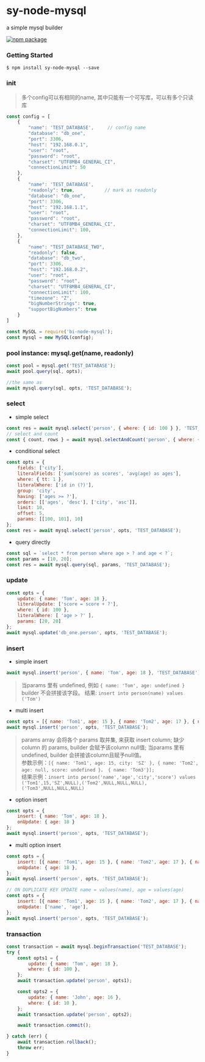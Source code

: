 # sy-node-mysql
a simple mysql builder

[![npm package](https://nodei.co/npm/sy-node-mysql.png?downloads=true&downloadRank=true&stars=true)](https://nodei.co/npm/sy-node-mysql/)


### Getting Started
```shell
$ npm install sy-node-mysql --save
```


### init
> 多个config可以有相同的name, 其中只能有一个可写库，可以有多个只读库

```js
const config = [
    {
        "name": 'TEST_DATABASE',     // config name
        "database": "db_one",
        "port": 3306,
        "host": "192.168.0.1",
        "user": "root",
        "password": "root",
        "charset": "UTF8MB4_GENERAL_CI",
        "connectionLimit": 50
    },
    {
        "name": 'TEST_DATABASE', 
        "readonly": true,           // mark as readonly
        "database": "db_one",
        "port": 3306,
        "host": "192.168.1.1",
        "user": "root",
        "password": "root",
        "charset": "UTF8MB4_GENERAL_CI",
        "connectionLimit": 100,
    },
    {
        "name": "TEST_DATABASE_TWO",
        "readonly": false,
        "database": "db_two",
        "port": 3306,
        "host": "192.168.0.2",
        "user": "root",
        "password": "root",
        "charset": "UTF8MB4_GENERAL_CI",
        "connectionLimit": 100,
        "timezone": "Z",
        "bigNumberStrings": true,
        "supportBigNumbers": true
    }
]

const MySQL = require('bi-node-mysql');
const mysql = new MySQL(config);

```

### pool instance:   mysql.get(name, readonly)
```js
const pool = mysql.get('TEST_DATABASE');
await pool.query(sql, opts);

//the same as
await mysql.query(sql, opts, 'TEST_DATABASE');
```

### select

* simple select

```js
const res = await mysql.select('person', { where: { id: 100 } }, 'TEST_DATABASE', true);
// select and count
const { count, rows } = await mysql.selectAndCount('person', { where: { id: 100 } }, 'TEST_DATABASE', true);
```

* conditional select

```js
const opts = {
    fields: ['city'],
    literalFields: ['sum(score) as scores', 'avg(age) as ages'],
    where: { tt: 1 },
    literalWhere: ['id in (?)'],
    group: 'city',
    having: ['ages >= ?'],
    orders: [['ages', 'desc'], ['city', 'asc']],
    limit: 10,
    offset: 5,
    params: [[100, 101], 10]
};
const res = await mysql.select('person', opts, 'TEST_DATABASE');
```

* query directly

```js
const sql = `select * from person where age > ? and age < ?`;
const params = [10, 20];
const res = await mysql.query(sql, params, 'TEST_DATABASE');
```


### update

```js
const opts = {
    update: { name: 'Tom', age: 18 },
    literalUpdate: ['score = score + ?'],
    where: { id: 100 },
    literalWhere: [ 'age > ?' ],
    params: [20, 20]
};
await mysql.update('db_one.person', opts, 'TEST_DATABASE');
```

### insert

* simple insert

```js
await mysql.insert('person', { name: 'Tom', age: 18 }, 'TEST_DATABASE');
```

> 当params 里有 undefined, 例如 `{ name: 'Tom', age: undefined }`  builder 不会拼接该字段。 结果: `insert into person(name) values ('Tom')`  

* multi insert

```js
const opts = [{ name: 'Tom1', age: 15 }, { name: 'Tom2', age: 17 }, { name: 'Tom3', age: 16 }];
await mysql.insert('person', opts, 'TEST_DATABASE');
```

> params array 会将各个 params 取并集, 来获取 insert column; 缺少 column 的 params, builder 会赋予该column null值;  当params 里有 undefined, builder 会拼接该column且赋予null值。  
> 参数示例：`[{ name: 'Tom1', age: 15, city: 'SZ' }, { name: 'Tom2', age: null, score: undefined }， { name: 'Tom3'}];`   
> 结果示例：`insert into person('name','age','city','score') values ('Tom1',15,'SZ',NULL),('Tom2',NULL,NULL,NULL),('Tom3',NULL,NULL,NULL)`  

* option insert

```js
const opts = {
    insert: { name: 'Tom', age: 18 },
    onUpdate: { age: 18 }
};
await mysql.insert('person', opts, 'TEST_DATABASE');
```


* multi option insert

```js
const opts = {
    insert: [{ name: 'Tom1', age: 15 }, { name: 'Tom2', age: 17 }, { name: 'Tom3', age: 16 }],
    onUpdate: { age: 18 },
};
await mysql.insert('person', opts, 'TEST_DATABASE');

// ON DUPLICATE KEY UPDATE name = values(name), age = values(age)
const opts = {
    insert: [{ name: 'Tom1', age: 15 }, { name: 'Tom2', age: 17 }, { name: 'Tom3', age: 16 }],
    onUpdate: ['name', 'age'],
};
await mysql.insert('person', opts, 'TEST_DATABASE');
```

### transaction

```js
const transaction = await mysql.beginTransaction('TEST_DATABASE');
try {
    const opts1 = {
        update: { name: 'Tom', age: 18 },
        where: { id: 100 },
    };
    await transaction.update('person', opts1);

    const opts2 = {
        update: { name: 'John', age: 16 },
        where: { id: 10 },
    };
    await transaction.update('person', opts2);

    await transaction.commit();

} catch (err) {
    await transaction.rollback();
    throw err;
}
```